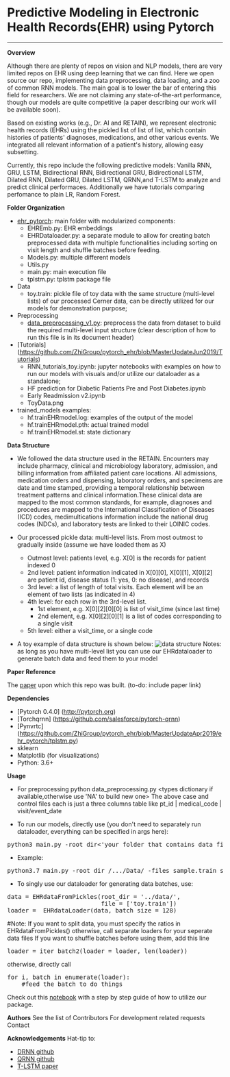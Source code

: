 # Predictive Modeling in Electronic Health Records(EHR) using Pytorch
***************** 

**Overview**

Although there are plenty of repos on vision and NLP models, there are very limited repos on EHR using deep learning that we can find. Here we open source our repo, implementing data preprocessing, data loading, and a zoo of common RNN models. The main goal is to lower the bar of entering this field for researchers. We are not claiming any state-of-the-art performance, though our models are quite competitive (a paper describing our work will be available soon).  

Based on existing works (e.g., Dr. AI and RETAIN), we represent electronic health records (EHRs) using the pickled list of list of list, which contain histories of patients' diagnoses, medications, and other various events. We integrated all relevant information of a patient's history, allowing easy subsetting.

Currently, this repo include the following predictive models: Vanilla RNN, GRU, LSTM, Bidirectional RNN, Bidirectional GRU, Bidirectional LSTM, Dilated RNN, Dilated GRU, Dilated LSTM, QRNN,and T-LSTM to analyze and predict clinical performaces. Additionally we have tutorials comparing perfomance to plain LR, Random Forest. 


**Folder Organization**
* [ehr_pytorch](https://github.com/ZhiGroup/pytorch_ehr/blob/MasterUpdateJun2019/ehr_pytorch): main folder with modularized components:
    * EHREmb.py: EHR embeddings
    * EHRDataloader.py: a separate module to allow for creating batch preprocessed data with multiple functionalities including sorting on visit length and shuffle batches before feeding.
    * Models.py: multiple different models
    * Utils.py
    * main.py: main execution file
    * tplstm.py: tplstm package file
* Data
    * toy.train: pickle file of  toy data with the same structure (multi-level lists) of our processed Cerner data, can be directly utilized for our models for demonstration purpose;
* Preprocessing
    * [data_preprocessing_v1.py](https://github.com/ZhiGroup/pytorch_ehr/blob/MasterUpdateJun2019/Preprocessing/data_preprocessing_v1.py): preprocess the data from dataset to build the required multi-level input structure
      (clear description of how to run this file is in its document header)
* [Tutorials] (https://github.com/ZhiGroup/pytorch_ehr/blob/MasterUpdateJun2019/Tutorials)
    * RNN_tutorials_toy.ipynb: jupyter notebooks with examples on how to run our models with visuals and/or utilize our dataloader as a standalone;
    * HF prediction for Diabetic Patients Pre and Post Diabetes.ipynb
    * Early Readmission v2.ipynb
    * ToyData.png 
* trained_models examples:
    * hf.trainEHRmodel.log: examples of the output of the model
    * hf.trainEHRmodel.pth: actual trained model
    * hf.trainEHRmodel.st: state dictionary

**Data Structure**

*  We followed the data structure used in the RETAIN. Encounters may include pharmacy, clinical and microbiology laboratory, admission, and billing information from affiliated patient care locations. All admissions, medication orders and dispensing, laboratory orders, and specimens are date and time stamped, providing a temporal relationship between treatment patterns and clinical information.These clinical data are mapped to the most common standards, for example, diagnoses and procedures are mapped to the International Classification of Diseases (ICD) codes, medimultications information include the national drug codes (NDCs), and laboratory tests are linked to their LOINIC codes.


*  Our processed pickle data: multi-level lists. From most outmost to gradually inside (assume we have loaded them as X)
    * Outmost level: patients level, e.g. X[0] is the records for patient indexed 0
    * 2nd level: patient information indicated in X[0][0], X[0][1], X[0][2] are patient id, disease status (1: yes, 0: no disease), and records
    * 3rd level: a list of length of total visits. Each element will be an element of two lists (as indicated in 4)
    * 4th level: for each row in the 3rd-level list. 
        *  1st element, e.g. X[0][2][0][0] is list of visit_time (since last time)
        *  2nd element, e.g. X[0][2][0][1] is a list of codes corresponding to a single visit
    * 5th level: either a visit_time, or a single code
*  A toy example of data structure is shown below: 
![data structure](https://github.com/ZhiGroup/pytorch_ehr/blob/master/tutorials/ToyData.png)
Notes: as long as you have multi-level list you can use our EHRdataloader to generate batch data and feed them to your model

**Paper Reference**

The [paper](https://github.com/ZhiGroup/pytorch_ehr/blob/MasterUpdateJun2019/Medinfo2019_PA_SimpleRNNisAllweNeed.pdf) upon which this repo was built. (to-do: include paper link)

**Dependencies**
* [Pytorch 0.4.0] (http://pytorch.org)
* [Torchqrnn] (https://github.com/salesforce/pytorch-qrnn)
* [Pynvrtc] (https://github.com/ZhiGroup/pytorch_ehr/blob/MasterUpdateApr2019/ehr_pytorch/tplstm.py)
* sklearn
* Matplotlib (for visualizations)
* Python: 3.6+

**Usage**
* For preprocessing
 python data_preprocessing.py <Case File> <Control File> <types dictionary if available,otherwise use 'NA' to build new one> <output Files Prefix> 
The above case and control files each is just a three columns table like pt_id | medical_code | visit/event_date  

* To run our models, directly use (you don't need to separately run dataloader, everything can be specified in args here):
<pre>
python3 main.py -root_dir<'your folder that contains data file(s)'> -files<['filename(train)' 'filename(valid)' 'filename(test)']> -which_model<'RNN'> -optimizer<'adam'> ....(feed as many args as you please)
</pre>
* Example:

<pre>
python3.7 main.py -root_dir /.../Data/ -files sample.train sample.valid sample.test -input_size 15800 -batch_size 100 -which_model LR -lr 0.01 -eps 1e-06 -L2 1e-04
</pre>


* To singly use our dataloader for generating data batches, use:
<pre>
data = EHRdataFromPickles(root_dir = '../data/', 
                          file = ['toy.train'])
loader =  EHRdataLoader(data, batch_size = 128)
</pre>  
  #Note: If you want to split data, you must specify the ratios in EHRdataFromPickles()
         otherwise, call separate loaders for your seperate data files 
         If you want to shuffle batches before using them, add this line 
 <pre>
loader = iter_batch2(loader = loader, len(loader))
</pre>
otherwise, directly call 

<pre>
for i, batch in enumerate(loader): 
    #feed the batch to do things
</pre>

Check out this [notebook](https://github.com/ZhiGroup/pytorch_ehr/blob/master/tutorials/RNN_tutorials_toy.ipynb) with a step by step guide of how to utilize our package. 

**Authors**
See the list of Contributors
For development related requests Contact

**Acknowledgements**
Hat-tip to:
* [DRNN github](https://github.com/zalandoresearch/pt-dilate-rnn)
* [QRNN github](https://github.com/salesforce/pytorch-qrnn)
* [T-LSTM paper](http://biometrics.cse.msu.edu/Publications/MachineLearning/Baytasetal_PatientSubtypingViaTimeAwareLSTMNetworks.pdf)


